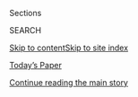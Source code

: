 <div id="app">

<div>

<div class="NYTAppHideMasthead css-zz1s19 e1suatyy0">

<div class="section css-ui9rw0 e1suatyy2">

<div class="css-11hrj97 er09x8g0">

<div class="css-6n7j50">

</div>

<span class="css-1dv1kvn">Sections</span>

<div class="css-10488qs">

<span class="css-1dv1kvn">SEARCH</span>

</div>

[Skip to content](#site-content)[Skip to site
index](#site-index)

</div>

<div class="css-10698na e1huz5gh0">

</div>

</div>

<div id="masthead-bar-one" class="section hasLinks css-15hmgas e1csuq9d3">

<div class="css-uqyvli e1csuq9d0">

</div>

<div class="css-1uqjmks e1csuq9d1">

</div>

<div class="css-9e9ivx">

[](https://myaccount.nytimes3xbfgragh.onion/auth/login?response_type=cookie&client_id=vi)

</div>

<div class="css-1bvtpon e1csuq9d2">

[Today’s Paper](https://www.nytimes3xbfgragh.onion/section/todayspaper)

</div>

</div>

</div>

</div>

<div data-aria-hidden="false">

<div id="site-content" data-role="main">

<div class="css-1ffjgkm">

</div>

<div id="top-wrapper" class="css-15p45cc eaca97t0" type="top">

<div id="top-slug" class="css-19x0jxb eaca97t1" hidden="">

Advertisement

</div>

[Continue reading the main
story](#after-top)

<div class="ad top-wrapper" style="text-align:center;height:100%;display:block;min-height:90px">

<div id="top" class="place-ad" data-position="top" data-size-key="top">

</div>

</div>

<div id="after-top">

</div>

</div>

<div id="collection-052718-issue" class="section css-15h4p1b e9abtgs0">

<div class="css-1j21atc e1svk9qx1">

<div class="css-fmiefx e1svk9qx2">

<div class="css-1hk7r2m eu54l5x0">

<div id="sponsor-wrapper" class="css-7a1pgi eaca97t0" type="sponsor" hidden="">

<div id="sponsor-slug" class="css-1l4mleb eaca97t1" hidden="">

Supported by

</div>

[Continue reading the main
story](#after-sponsor)

<div id="sponsor" class="ad sponsor-wrapper" style="text-align:left;height:100%;display:block">

</div>

<div id="after-sponsor">

</div>

</div>

</div>

### <span class="css-15smmd5 ezz4tcd1">[Magazine](/section/magazine)</span>

</div>

<div class="css-nfcc9b e1svk9qx3">

<div class="css-vl9dhg e1svk9qx5">

<div class="css-1nrhkj6 e1svk9qx6">

# 05.27.18 Issue

<div class="follow-button-placeholder" data-collection-id="">

</div>

</div>

</div>

</div>

</div>

<div class="css-4svvz1 ekkqrpp0">

<div id="collection-highlights-container" class="section css-18l1u7x e46isfb1">

<div class="template-1 css-gfgt40 ekkqrpp1">

## Highlights

1.  ![<span class="css-13wzayb e1oaj3zl2"><span class="css-1dv1kvn">Credit</span>Dan
    Winters for The New York
    Times</span>](https://static01.graylady3jvrrxbe.onion/images/2018/05/17/magazine/27mag-bryan-ss-slide-HH64/27mag-bryan-ss-slide-HH64-jumbo-v2.png)
    
    <div class="css-gjijuv">
    
    ### Feature
    
    ## [Blood Will Tell, Part 1: Who Killed Mickey Bryan?](/interactive/2018/05/23/magazine/joe-bryan-blood-forensics-murder.html)
    
    When a fourth-grade teacher was murdered in 1985, her husband, the
    beloved high school principal, was arrested for the crime. Could he
    have done
    it?
    
    <span class="css-1oaezp0"></span><span class="css-1q6w006 e4e4i5l3"></span><span class="css-9voj2j">By
    <span class="css-1baulvz last-byline" itemprop="name">Pamela
    Colloff</span></span>
    
    </div>

2.  ![<span class="css-1samh1w e1oaj3zl2"><span class="css-1dv1kvn">Credit</span>Photo
    illustration by Christian Northeast. Source photographs: Getty
    Images.</span>](https://static01.graylady3jvrrxbe.onion/images/2018/05/27/magazine/27mag-whitehouse-image1/27mag-whitehouse-image1-videoLarge.png)
    
    <div class="css-10wtrbd">
    
    ### Feature
    
    ## [The Risky Business of Speaking for President Trump](/2018/05/23/magazine/the-risky-business-of-speaking-for-president-trump.html)
    
    Flacks in this White House press office are getting enormous
    exposure — but potentially at a long-term cost to their
    credibility.
    
    <span class="css-1oaezp0"></span><span class="css-1q6w006 e4e4i5l3"></span><span class="css-9voj2j">By
    <span class="css-1baulvz last-byline" itemprop="name">Mark
    Leibovich</span></span>
    
    </div>

3.  ![<span class="css-1samh1w e1oaj3zl2"><span class="css-1dv1kvn">Credit</span>Ilona
    Szwarc for The New York
    Times</span>](https://static01.graylady3jvrrxbe.onion/images/2018/05/27/magazine/27RILEY1-copy-alpha/27RILEY1-copy-alpha-videoLarge-v5.png)
    
    <div class="css-10wtrbd">
    
    ### Feature
    
    ## [How Boots Riley Infiltrated Hollywood](/2018/05/22/magazine/how-boots-riley-infiltrated-hollywood.html)
    
    The cult indie rapper smuggled his radical anticapitalism into his
    biting new film ‘Sorry to Bother
    You.’
    
    <span class="css-1oaezp0"></span><span class="css-1q6w006 e4e4i5l3"></span><span class="css-9voj2j">By
    <span class="css-1baulvz last-byline" itemprop="name">Jonah
    Weiner</span></span>
    
    </div>

4.  ![<span class="css-1samh1w e1oaj3zl2"><span class="css-1dv1kvn">Credit</span>Susan
    Meiselas/Magnum
    Photos</span>](https://static01.graylady3jvrrxbe.onion/images/2018/05/27/magazine/27mag-OnPhoto-image1/27OnPhoto-videoLarge.jpg)
    
    <div class="css-10wtrbd">
    
    ### On Photography
    
    ## [What Does It Mean to Look at This?](/2018/05/24/magazine/what-does-it-mean-to-look-at-this.html)
    
    Images of violence can desensitize us, but they can also remind us
    of our common
    bond.
    
    <span class="css-1oaezp0"></span><span class="css-1q6w006 e4e4i5l3"></span><span class="css-9voj2j">By
    <span class="css-1baulvz last-byline" itemprop="name">Teju
    Cole</span></span>
    
    </div>

</div>

<div class="css-1xdhyk6 e46isfb0">

<div class="css-zk12ih ef6si7p0">

1.  ### First Words
    
    ![<span class="css-2s0ord e1oaj3zl2"><span class="css-1dv1kvn">Credit</span>Photo
    illustration by Derek
    Brahney</span>](https://static01.graylady3jvrrxbe.onion/images/2018/05/27/magazine/27FirstWords_01/27FirstWords_01-videoLarge.jpg)
    
    <div class="css-10wtrbd">
    
    ## [News of an ‘Outrage’ Used to Mean Something Very, Very Different](/2018/05/23/magazine/news-of-an-outrage-used-to-mean-something-very-very-different.html)
    
    Now it’s a lodestar amid a mess of bad news, pointing people toward
    a simple dynamic: Not only did something happen, but also someone is
    mad about
    it.
    
    <span class="css-me3p27"></span><span class="css-1q6w006 e4e4i5l3"></span><span class="css-9voj2j">By
    <span class="css-1baulvz last-byline" itemprop="name">ZZ
    Packer</span></span>
    
    </div>

2.  ### Letter of Recommendation
    
    ![<span class="css-2s0ord e1oaj3zl2"><span class="css-1dv1kvn">Credit</span>William
    Mebane for The New York
    Times</span>](https://static01.graylady3jvrrxbe.onion/images/2018/05/27/magazine/27LOR1/27LOR1-videoLarge.png)
    
    <div class="css-10wtrbd">
    
    ## [Letter of Recommendation: Drinking at Lunch](/2018/05/23/magazine/letter-of-recommendation-drinking-at-lunch.html)
    
    A pleasant protest against the tyranny of workplace
    productivity.
    
    <span class="css-me3p27"></span><span class="css-1q6w006 e4e4i5l3"></span><span class="css-9voj2j">By
    <span class="css-1baulvz last-byline" itemprop="name">Adam
    Sternbergh</span></span>
    
    </div>

3.  ### Eat
    
    ![<span class="css-2s0ord e1oaj3zl2"><span class="css-1dv1kvn">Credit</span>Gentl
    and Hyers for The New York
    Times</span>](https://static01.graylady3jvrrxbe.onion/images/2018/05/27/magazine/27Eat1-promo/27Eat1-videoLarge.jpg)
    
    <div class="css-10wtrbd">
    
    ## [The Crispy Leftovers as the Main Course](/2018/05/22/magazine/pasta-tahdig-crispy-leftovers-main-course-noodles-persian-italian.html)
    
    Pasta tahdig combines the best of Italian and Iranian
    cooking.
    
    <span class="css-me3p27"></span><span class="css-1q6w006 e4e4i5l3"></span><span class="css-9voj2j">By
    <span class="css-1baulvz last-byline" itemprop="name">Samin
    Nosrat</span></span>
    
    </div>

4.  ### The Ethicist
    
    ![<span class="css-2s0ord e1oaj3zl2"><span class="css-1dv1kvn">Credit</span>Tomi
    Um</span>](https://static01.graylady3jvrrxbe.onion/images/2018/05/27/magazine/27Ethicist-01/27Ethicist-01-videoLarge.jpg)
    
    <div class="css-10wtrbd">
    
    ## [Should I Go to a College I’ve Been Admitted to as a Legacy?](/2018/05/22/magazine/should-i-go-to-a-college-ive-been-admitted-to-as-a-legacy.html)
    
    The magazine’s Ethicist columnist on inequality in college
    admissions, inequality in parents’ wills and
    more.
    
    <span class="css-me3p27"></span><span class="css-1q6w006 e4e4i5l3"></span><span class="css-9voj2j">By
    <span class="css-1baulvz last-byline" itemprop="name">Kwame Anthony
    Appiah</span></span>
    
    </div>

5.  ### New Sentences
    
    ![<span class="css-2s0ord e1oaj3zl2"><span class="css-1dv1kvn">Credit</span>Illustration
    by Kyle
    Hilton</span>](https://static01.graylady3jvrrxbe.onion/images/2018/05/27/magazine/27newsentences1/27newsentences1-mediumThreeByTwo225-v3.png)
    
    <div class="css-10wtrbd">
    
    ## [New Sentences: From Lydia Kiesling’s ‘What Does Being Pregnant Feel Like?’](/2018/05/25/magazine/new-sentences-from-lydia-kieslings-what-does-being-pregnant-feel-like.html)
    
    This is what metaphors do: use familiar things to explain unfamiliar
    ones.
    
    <span class="css-me3p27"></span><span class="css-1q6w006 e4e4i5l3"></span><span class="css-9voj2j">By
    <span class="css-1baulvz last-byline" itemprop="name">Sam
    Anderson</span></span>
    
    </div>

</div>

</div>

<div class="css-1xdhyk6 e46isfb0">

<div class="css-zk12ih ef6si7p0">

1.  ### Poem
    
    ![<span class="css-2s0ord e1oaj3zl2"><span class="css-1dv1kvn">Credit</span></span>](https://static01.graylady3jvrrxbe.onion/images/2018/05/27/magazine/27Poem/27Poem-mediumThreeByTwo225.jpg)
    
    <div class="css-10wtrbd">
    
    ## [Poem: Tamir Rice](/2018/05/24/magazine/poem-tamir-rice.html)
    
    Selected by Terrance
    Hayes.
    
    <span class="css-me3p27"></span><span class="css-1q6w006 e4e4i5l3"></span><span class="css-9voj2j">By
    <span class="css-1baulvz last-byline" itemprop="name">Sean Thomas
    Dougherty</span></span>
    
    </div>

2.  ### Judge John Hodgman
    
    ![<span class="css-2s0ord e1oaj3zl2"><span class="css-1dv1kvn">Credit</span>Illustration
    by Kyle
    Hilton</span>](https://static01.graylady3jvrrxbe.onion/images/2018/04/08/magazine/15mag-hodgman/08mag-hodgman-videoLarge.png)
    
    <div class="css-10wtrbd">
    
    ## [Judge John Hodgman on Turtle Tomatoes](/2018/05/24/magazine/judge-john-hodgman-on-turtle-tomatoes.html)
    
    What do we owe to animals who accidentally improve our
    gardens?
    
    <span class="css-me3p27"></span><span class="css-1q6w006 e4e4i5l3"></span><span class="css-9voj2j">By
    <span class="css-1baulvz last-byline" itemprop="name">John
    Hodgman</span></span>
    
    </div>

3.  ### Tip
    
    ![<span class="css-2s0ord e1oaj3zl2"><span class="css-1dv1kvn">Credit</span>Illustration
    by
    Radio</span>](https://static01.graylady3jvrrxbe.onion/images/2018/05/27/magazine/27Tip_01-Promo/27Tip_01-videoLarge.png)
    
    <div class="css-10wtrbd">
    
    ## [How to Collect Seashells](/2018/05/23/magazine/how-to-collect-seashells.html)
    
    Prime your eyes — have a search image in mind. Consult a tide
    chart.
    
    <span class="css-me3p27"></span><span class="css-1q6w006 e4e4i5l3"></span><span class="css-9voj2j">By
    <span class="css-1baulvz last-byline" itemprop="name">Malia
    Wollan</span></span>
    
    </div>

4.  ### Talk
    
    ![<span class="css-2s0ord e1oaj3zl2"><span class="css-1dv1kvn">Credit</span>Jessica
    Chou for The New York
    Times</span>](https://static01.graylady3jvrrxbe.onion/images/2018/05/27/magazine/27mag-Talk3/27mag-Talk3-videoLarge.jpg)
    
    <div class="css-10wtrbd">
    
    ## [Hiro Murai Doesn’t Want to Get on a Soapbox](/2018/05/22/magazine/hiro-murai-doesnt-want-to-get-on-a-soapbox.html)
    
    The “Atlanta” director on “This Is America,” surrealism and
    horror.
    
    <span class="css-me3p27"></span><span class="css-1q6w006 e4e4i5l3"></span><span class="css-9voj2j">Interview
    by <span class="css-1baulvz last-byline" itemprop="name">Molly
    Lambert</span></span>
    
    </div>

5.  ### Issue 5.27.18
    
    ![<span class="css-2s0ord e1oaj3zl2"><span class="css-1dv1kvn">Credit</span>Dan
    Winters for The New York
    Times</span>](https://static01.graylady3jvrrxbe.onion/images/2018/04/27/magazine/mag-btc-promo-bryan/mag-btc-promo-bryan-videoLarge.jpg)
    
    <div class="css-10wtrbd">
    
    ## [Behind the Cover: Blood Will Tell](/2018/05/23/magazine/behind-the-cover-blood-will-tell-part-i.html)
    
    A new video series goes inside the process for creating the covers
    of The New York Times Magazine. This week, was Joe Bryan wrongfully
    imprisoned for the past 30 years because of faulty forensic science?
    
    <span class="css-me3p27"></span>
    
    </div>

</div>

</div>

</div>

<div id="mid1-wrapper" class="css-1mn4oms eaca97t0" type="rank">

<div id="mid1-slug" class="css-1tag3rd eaca97t1">

Advertisement

</div>

[Continue reading the main
story](#after-mid1)

<div id="mid1" class="ad mid1-wrapper" style="text-align:center;height:100%;display:block">

</div>

<div id="after-mid1">

</div>

</div>

</div>

</div>

</div>

## Site Index

<div>

</div>

## Site Information Navigation

  - [© <span>2020</span> <span>The New York Times
    Company</span>](https://help.nytimes3xbfgragh.onion/hc/en-us/articles/115014792127-Copyright-notice)

<!-- end list -->

  - [NYTCo](https://www.nytco.com/)
  - [Contact
    Us](https://help.nytimes3xbfgragh.onion/hc/en-us/articles/115015385887-Contact-Us)
  - [Work with us](https://www.nytco.com/careers/)
  - [Advertise](https://nytmediakit.com/)
  - [T Brand Studio](http://www.tbrandstudio.com/)
  - [Your Ad
    Choices](https://www.nytimes3xbfgragh.onion/privacy/cookie-policy#how-do-i-manage-trackers)
  - [Privacy](https://www.nytimes3xbfgragh.onion/privacy)
  - [Terms of
    Service](https://help.nytimes3xbfgragh.onion/hc/en-us/articles/115014893428-Terms-of-service)
  - [Terms of
    Sale](https://help.nytimes3xbfgragh.onion/hc/en-us/articles/115014893968-Terms-of-sale)
  - [Site
    Map](https://spiderbites.nytimes3xbfgragh.onion)
  - [Help](https://help.nytimes3xbfgragh.onion/hc/en-us)
  - [Subscriptions](https://www.nytimes3xbfgragh.onion/subscription?campaignId=37WXW)

</div>

</div>
